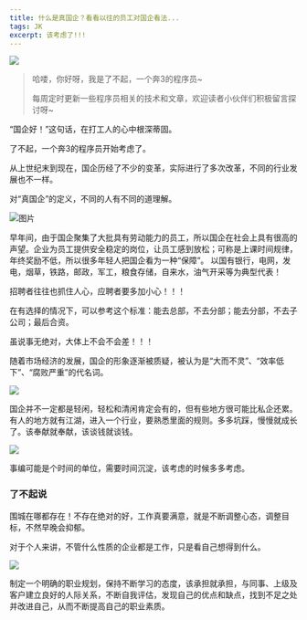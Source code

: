 ```yaml
---
title: 什么是真国企？看看以往的员工对国企看法...
tags: JK
excerpt: 该考虑了!!!
---
```

![](https://navtool.gitee.io/blog/assets/imgs/20230401/2-1.png)

> 哈喽，你好呀，我是了不起，一个奔3的程序员~ 
>
> 每周定时更新一些程序员相关的技术和文章，欢迎读者小伙伴们积极留言探讨呀~

“国企好！”这句话，在打工人的心中根深蒂固。

了不起，一个奔3的程序员开始考虑了。

从上世纪末到现在，国企历经了不少的变革，实际进行了多次改革，不同的行业发展也不一样。

对“真国企”的定义，不同的人有不同的道理解。 

![图片](https://navtool.gitee.io/blog/assets/imgs/20230401/2-2.png)

​	早年间，由于国企聚集了大批具有劳动能力的员工，所以国企在社会上具有很高的声望。企业为员工提供安全稳定的岗位，让员工感到放松；可称是上课时间规律，年终奖励不低，所以很多年轻人把国企看为一种“保障”。 以国有银行，电网，发电，烟草，铁路，邮政，军工，粮食存储，自来水，油气开采等为典型代表！ 

招聘者往往也抓住人心，应聘者要多加小心！！！

在有选择的情况下，可以参考这个标准：能去总部，不去分部；能去分部，不去子公司；最后合资。

虽说事无绝对，大体上不会不会差！！！

随着市场经济的发展，国企的形象逐渐被质疑，被认为是“大而不灵”、“效率低下”、“腐败严重”的代名词。 

![](https://navtool.gitee.io/blog/assets/imgs/20230401/2-3.png)

国企并不一定都是轻闲，轻松和清闲肯定会有的，但有些地方很可能比私企还累。有人的地方就有江湖，进入一个行业，要熟悉里面的规则。多多坑踩，慢慢就成长了。该奉献就奉献，该谈钱就谈钱。

![](https://navtool.gitee.io/blog/assets/imgs/20230401/2-4.png)

事编可能是个时间的单位，需要时间沉淀，该考虑的时候多多考虑。

### 了不起说

围城在哪都存在！不存在绝对的好，工作真要满意，就是不断调整心态，调整目标，不然早晚会抑郁。

对于个人来讲，不管什么性质的企业都是工作，只是看自己想得到什么。

![](https://navtool.gitee.io/blog/assets/imgs/20230401/2-5.png)



制定一个明确的职业规划，保持不断学习的态度，该承担就承担，与同事、上级及客户建立良好的人际关系，不断自我评估，发现自己的优点和缺点，找到不足之处并改进自己，从而不断提高自己的职业素质。 





